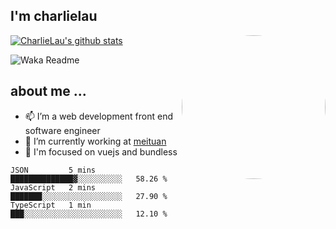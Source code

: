
<h2>I'm charlielau</h2>
<img align='right' style="border-radius:50%" src="https://avatars1.githubusercontent.com/u/44078251?s=460&u=6b4f1c257663e44063b0b6a21c9c94f45bcfdcc7&v=4" width="230">

[![CharlieLau's github stats](https://github-readme-stats.vercel.app/api?username=charlielau)](https://github.com/charlielau/github-readme-stats)


![Waka Readme](https://github.com/CharlieLau/charlielau/workflows/Waka%20Readme/badge.svg)

## about me ...
- 📫 I’m a web development front end software engineer
- 🔭 I’m currently working at  <a href="https://www.meituan.com">meituan</a>
- 🔭 I'm focused on vuejs and bundless

<!-- <p align="center">
  <a href="https://github.com/charlielau" class="rich-diff-level-one">
    <img src="https://github-readme-stats.vercel.app/api?username=charlielau&title_color=333&text_color=777" alt="CharlieLau" >
  </a>
</p> -->

<!--START_SECTION:waka-->
```text
JSON         5 mins          ██████████████▓░░░░░░░░░░   58.26 % 
JavaScript   2 mins          ███████░░░░░░░░░░░░░░░░░░   27.90 % 
TypeScript   1 min           ███░░░░░░░░░░░░░░░░░░░░░░   12.10 % 
```
<!--END_SECTION:waka-->
